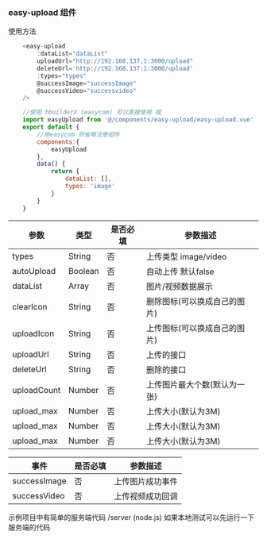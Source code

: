 ### easy-upload 组件

使用方法
```js
	<easy-upload
		:dataList="dataList" 
		uploadUrl="http://192.168.137.1:3000/upload" 
		deleteUrl='http://192.168.137.1:3000/upload' 
		:types="types" 
		@successImage="successImage" 
		@successVideo="successvideo"
	/>

	//使用 hbuilderX (easycom) 可以直接使用 或
	import easyUpload from '@/components/easy-upload/easy-upload.vue'
	export default {
		//用easycom 则省略注册组件
		components:{
			easyUpload
		},
		data() {
			return {
				dataList: [],
				types: 'image'
			}
		}
	}	
```

|  参数   | 类型  | 是否必填 | 参数描述
|  ----  | ----  | ---- | ----
| types  | String | 否 | 上传类型 image/video
| autoUpload  | Boolean | 否 | 自动上传 默认false
| dataList  | Array | 否 | 图片/视频数据展示
| clearIcon  | String | 否 | 删除图标(可以换成自己的图片)
| uploadIcon  | String | 否 | 上传图标(可以换成自己的图片)
| uploadUrl  | String | 否 | 上传的接口
| deleteUrl  | String | 否 | 删除的接口
| uploadCount  | Number | 否 | 上传图片最大个数(默认为一张)
| upload_max  | Number | 否 | 上传大小(默认为3M)
| upload_max  | Number | 否 | 上传大小(默认为3M)
| upload_max  | Number | 否 | 上传大小(默认为3M)

|  事件  | 是否必填 | 参数描述
|  ---- | ---- | ----
| successImage  | 否 | 上传图片成功事件
| successVideo  |  否 | 上传视频成功回调

示例项目中有简单的服务端代码 /server (node.js)
如果本地测试可以先运行一下服务端的代码 

